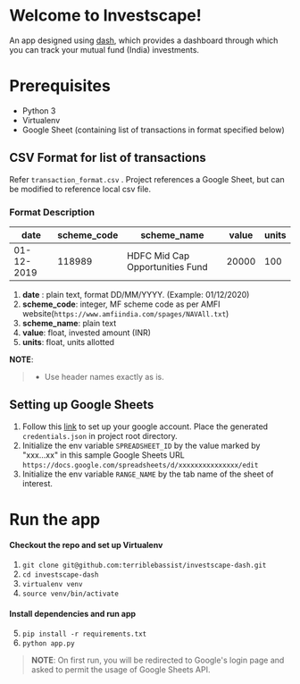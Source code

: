 # Welcome to Investscape!

An app designed using [dash](https://dash.plotly.com/), which provides a dashboard through which you can track your mutual fund (India) investments.


# Prerequisites

 - Python 3
 - Virtualenv
 - Google Sheet (containing list of transactions in format specified below)

## CSV Format for list of transactions
Refer  ```transaction_format.csv``` . Project references a Google Sheet, but can be modified to reference local csv file.


### Format Description
| date | scheme_code | scheme_name | value | units |
|--|--|--|--|--|
| 01-12-2019 | 118989 | HDFC Mid Cap Opportunities Fund | 20000 | 100

 1. **date** : plain text, format DD/MM/YYYY. (Example: 01/12/2020)
 2. **scheme_code**: integer, MF scheme code as per AMFI website(```https://www.amfiindia.com/spages/NAVAll.txt```)
 3. **scheme_name**: plain text
 4. **value**: float, invested amount (INR)
 5. **units**: float, units allotted


**NOTE**:
> - Use header names exactly as is.

## Setting up Google Sheets

 1. Follow this [link](https://developers.google.com/sheets/api/quickstart/python) to set up your google account. Place the generated ```credentials.json``` in project root directory.
 2. Initialize the env variable ```SPREADSHEET_ID``` by the value marked by "xxx...xx" in this sample Google Sheets URL ```https://docs.google.com/spreadsheets/d/xxxxxxxxxxxxxxx/edit```
 3. Initialize the env variable ```RANGE_NAME``` by the tab name of the sheet of interest.

# Run the app
#### Checkout the repo and set up Virtualenv
 1. `git clone git@github.com:terriblebassist/investscape-dash.git`
 2. `cd investscape-dash`
 3. `virtualenv venv`
 4. `source venv/bin/activate`
 #### Install dependencies and run app

 5. `pip install -r requirements.txt`
 6. `python app.py`


> **NOTE**: On first run, you will be redirected to Google's login page and asked to permit the usage of Google Sheets API.
